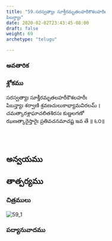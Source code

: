 ```yaml
---
title: "59.సరస్వత్యాః సూక్తీరమృతలహరీకౌశలహరీః
పిబన్త్యాః"
date: 2020-02-02T23:43:45-08:00
draft: false
weight: 69
archetype: "telugu"

---
```


### అవతారిక


### శ్లోకము

సరస్వత్యాః సూక్తీరమృతలహరీకౌశలహరీః
<br/>పిబన్త్యాః శర్వాణి శ్రవణచులుకాభ్యామవిరలమ్ ।
<br/>చమత్కారశ్లాఘాచలితశిరసః కుణ్డలగణో
<br/>ఝణత్కారైస్తారైః ప్రతివచనమాచష్ట ఇవ తే ॥ ౬౦॥
<br/>

<br/><br/>

## అన్వయము 


## తాత్పర్యము 

### చిత్రములు 

![59_1](/images/sl/manual/SL_V59.jpg)

### పద్యానువాదము
